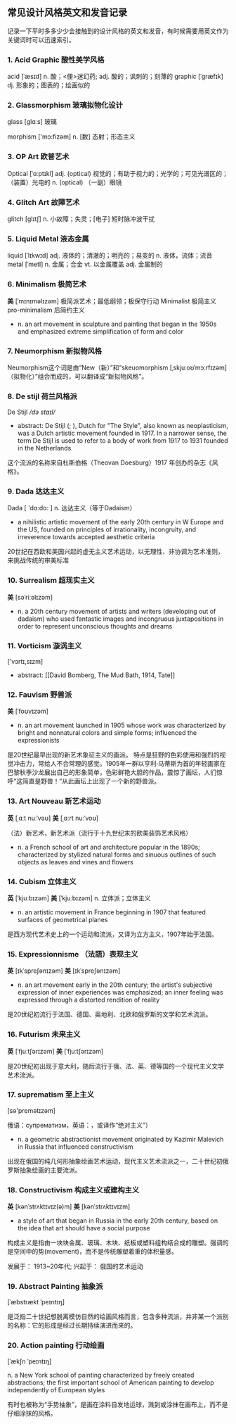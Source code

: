 ## 常见设计风格英文和发音记录

记录一下平时多多少少会接触到的设计风格的英文和发音，有时候需要用英文作为关键词时可以迅速索引。



### 1. Acid Graphic 酸性美学风格

 acid [ˈæsɪd]  n. 酸；<俚>迷幻药;  adj. 酸的；讽刺的；刻薄的
 graphic [ˈɡræfɪk] dj. 形象的；图表的；绘画似的

### 2. **Glassmorphism** 玻璃拟物化设计

glass [ɡlɑːs] 玻璃

morphism ['mɔ:fizəm] n. [数] 态射；形态主义

### 3. OP Art 欧普艺术

 Optical [ˈɑːptɪkl] adj. (optical) 视觉的；有助于视力的；光学的；可见光谱区的；（装置）光电的 n. (optical) （一副）眼镜

### 4. GIitch Art 故障艺术

 gIitch [ɡlɪtʃ]  n. 小故障；失灵；[电子] 短时脉冲波干扰

### 5. Liquid Metal 液态金属

 liquid [ˈlɪkwɪd]  adj. 液体的；清澈的；明亮的；易变的 n. 液体，流体；流音
 metal  [ˈmetl]  n. 金属；合金 vt. 以金属覆盖  adj. 金属制的

### 6. Minimalism 极简艺术

 **美** [ˈmɪnɪməlɪzəm]  极简派艺术；最低纲领；极保守行动
 Minimalist 极简主义
 pro-minimalism 后简约主义

- n. an art movement in sculpture and painting that began in the 1950s and emphasized extreme simplification of form and color

### 7. Neumorphism 新拟物风格

Neumorphism这个词是由“New（新）”和“skeuomorphism [ˌskjuːoʊˈmɔːrfɪzəm]（拟物化）”组合而成的，可以翻译成“新拟物风格”。

### 8. De stijl 荷兰风格派

De Stijl */də staɪl/*

- abstract: De Stijl (; ), Dutch for "The Style", also known as neoplasticism, was a Dutch artistic movement founded in 1917. In a narrower sense, the term De Stijl is used to refer to a body of work from 1917 to 1931 founded in the Netherlands

这个流派的名称来自杜斯伯格（Theovan Doesburg）1917 年创办的杂志《风格》。

### 9. Dada  达达主义

Dada [ 'dɑ:dɑ: ] n. 达达主义（等于Dadaism）

- a nihilistic artistic movement of the early 20th century in W Europe and the US, founded on principles of irrationality, incongruity, and irreverence towards accepted aesthetic criteria 

 20世纪在西欧和美国兴起的虚无主义艺术运动，以无理性、非协调为艺术准则，来挑战传统的审美标准

### 10. Surrealism 超现实主义

**美** [səˈriːəlɪzəm]  

- n. a 20th century movement of artists and writers (developing out of dadaism) who used fantastic images and incongruous juxtapositions in order to represent unconscious thoughts and dreams

### 11. Vorticism 漩涡主义

['vɔrtɪ,sɪzm]  

- abstract: [[David Bomberg, The Mud Bath, 1914, Tate]]

### 12. **Fauvism** 野兽派

**美** [ˈfoʊvɪzəm]

- n. an art movement launched in 1905 whose work was characterized by bright and nonnatural colors and simple forms; influenced the expressionists

是20世纪最早出现的新艺术象征主义的画派。 特点是狂野的色彩使用和强烈的视觉冲击力，常给人不合常理的感觉。1905年一群以亨利·马蒂斯为首的年轻画家在巴黎秋季沙龙展出自己的形象简单，色彩鲜艳大胆的作品，震惊了画坛，人们惊呼“这简直是野兽！”从此画坛上出现了一个新的野兽派。

### 13. Art Nouveau 新艺术运动

**英** [ˌɑːt nuːˈvəʊ]      **美** [ˌɑːrt nuːˈvoʊ]  

（法）新艺术，新艺术派（流行于十九世纪末的欧美装饰艺术风格）

- n. a French school of art and architecture popular in the 1890s; characterized by stylized natural forms and sinuous outlines of such objects as leaves and vines and flowers

### 14. Cubism 立体主义

**英** [ˈkjuːbɪzəm]  **美** [ˈkjuːbɪzəm]   n. 立体派；立体主义

- n. an artistic movement in France beginning in 1907 that featured surfaces of geometrical planes

是西方现代艺术史上的一个运动和流派，又译为立方主义，1907年始于法国。

### 15. Expressionnisme （法語）表现主义

**英** [ɪkˈspreʃənɪzəm]   **美** [ɪkˈspreʃənɪzəm]

- n. an art movement early in the 20th century; the artist's subjective expression of inner experiences was emphasized; an inner feeling was expressed through a distorted rendition of reality

是20世纪初流行于法国、德国、奥地利、北欧和俄罗斯的文学和艺术流派。 

### 16. Futurism 未来主义

**英** [ˈfjuːtʃərɪzəm]     **美**  [ˈfjuːtʃərɪzəm]

是20世纪初出现于意大利，随后流行于俄、法、英、德等国的一个现代主义文学艺术流派。

### 17. suprematism 至上主义

[sə'premətɪzəm]

俄语：супрематизм，英语：，或译作“绝对主义”）

- n. a geometric abstractionist movement originated by Kazimir Malevich in Russia that influenced constructivism

出现在俄国的纯几何形抽象绘画艺术运动，现代主义艺术流派之一，二十世纪初俄罗斯抽象绘画的主要流派。



### 18. **Constructivism** 构成主义或建构主义

**英** [kənˈstrʌktɪvɪz(ə)m]    **美** [kənˈstrʌktɪvɪzm] 

- a style of art that began in Russia in the early 20th century, based on the idea that art should have a social purpose

构成主义是指由一块块金属、玻璃、木块、纸板或塑料组构结合成的雕塑。强调的是空间中的势(movement)，而不是传统雕塑着重的体积量感。

发展于： 1913~20年代; 兴起于： 俄国的艺术运动

### 19. Abstract Painting 抽象派

[ˈæbstrækt ˈpeɪntɪŋ]

是泛指二十世纪想脱离模仿自然的绘画风格而言，包含多种流派，并非某一个派别的名称：它的形成是经过长期持续演进而来的。 

### 20. Action painting 行动绘画

[ˈækʃn ˈpeɪntɪŋ]

n. a New York school of painting characterized by freely created abstractions; the first important school of American painting to develop independently of European styles

有时也被称为“手势抽象”，是画在涂料自发地运球，溅到或涂抹在画布上，而不是仔细涂抹的风格。
